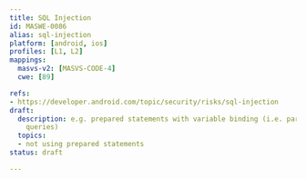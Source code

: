 ```yaml
---
title: SQL Injection
id: MASWE-0086
alias: sql-injection
platform: [android, ios]
profiles: [L1, L2]
mappings:
  masvs-v2: [MASVS-CODE-4]
  cwe: [89]

refs:
- https://developer.android.com/topic/security/risks/sql-injection
draft:
  description: e.g. prepared statements with variable binding (i.e. parameterized
    queries)
  topics:
  - not using prepared statements
status: draft

---
```


